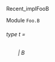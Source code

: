 Recent_implFooB

 Module  `` Foo.B `` 
<a id="type-t"></a>
###### type t = 

<a id="type-t.B"></a>
###### &nbsp; &nbsp; &nbsp; &nbsp; | B

 



